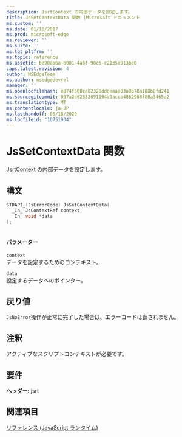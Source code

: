 ```yaml
---
description: JsrtContext の内部データを設定します。
title: JsSetContextData 関数 |Microsoft ドキュメント
ms.custom: ''
ms.date: 01/18/2017
ms.prod: microsoft-edge
ms.reviewer: ''
ms.suite: ''
ms.tgt_pltfrm: ''
ms.topic: reference
ms.assetid: be90aa6a-b001-4a6f-90c5-c2135e913be0
caps.latest.revision: 4
author: MSEdgeTeam
ms.author: msedgedevrel
manager: ''
ms.openlocfilehash: e874f500ca82328dddeaaa03a0b78a188b8fd241
ms.sourcegitcommit: 037a2d62333691104c9accb4862968f80a3465a2
ms.translationtype: MT
ms.contentlocale: ja-JP
ms.lasthandoff: 06/18/2020
ms.locfileid: "10751934"
---
```

# JsSetContextData 関数
JsrtContext の内部データを設定します。  
  
## 構文  
  
```cpp  
STDAPI_(JsErrorCode) JsSetContextData(  
  _In_ JsContextRef context,  
  _In_ void *data  
);  
  
```  
  
#### パラメーター  
 `context`  
 データを設定するためのコンテキスト。  
  
 `data`  
 設定するデータへのポインター。  
  
## 戻り値  
 `JsNoError`操作が正常に完了した場合は、エラーコードは返されません。  
  
## 注釈  
 アクティブなスクリプトコンテキストが必要です。  
  
## 要件  
 **ヘッダー:** jsrt  
  
## 関連項目  
 [リファレンス (JavaScript ランタイム)](../chakra-hosting/reference-javascript-runtime.md)